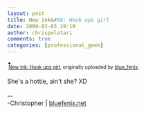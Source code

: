 ```yaml
---
layout: post
title: New ink&#58; Hook ups girl
date: 2009-03-03 19:19
author: chrispelatari
comments: true
categories: [professional_geek]
---
```


<div style="text-align:left;padding:3px;">
<a href="http://www.flickr.com/photos/blue_fenix/3327362112/" title="photo sharing"><img src="http://farm4.static.flickr.com/3399/3327362112_fabc1e227a.jpg" style="border:solid 2px #000000;" alt="" /></a>
<br />
<span style="font-size:.8em;margin-top:0;"><a href="http://www.flickr.com/photos/blue_fenix/3327362112/">New ink: Hook ups girl</a>, originally uploaded by <a href="http://www.flickr.com/people/blue_fenix/">blue_fenix</a>.</span>
</div>
<p>
She's a hottie, ain't she? XD<br />
<br />
--<br />
-Christopher | <a href="http://bluefenix.net">bluefenix.net</a>
</p>
